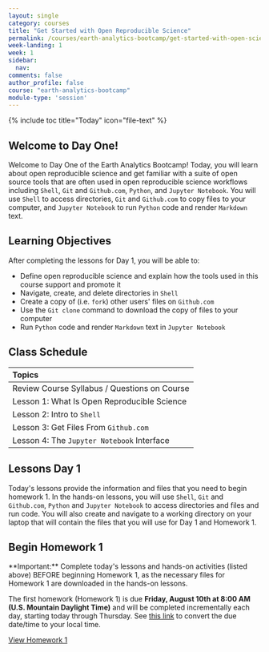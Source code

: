 ```yaml
---
layout: single
category: courses
title: "Get Started with Open Reproducible Science"
permalink: /courses/earth-analytics-bootcamp/get-started-with-open-science/
week-landing: 1
week: 1
sidebar:
  nav:
comments: false
author_profile: false
course: "earth-analytics-bootcamp"
module-type: 'session'
---
```

{% include toc title="Today" icon="file-text" %}

<div class="notice--info" markdown="1">

## <i class="fa fa-ship" aria-hidden="true"></i> Welcome to Day One!

Welcome to Day One of the Earth Analytics Bootcamp! Today, you will learn about open reproducible science and get familiar with a suite of open source tools that are often used in open reproducible science workflows including `Shell`, `Git` and `Github.com`, `Python`, and `Jupyter Notebook`. You will use `Shell` to access directories, `Git` and `Github.com` to copy files to your computer, and `Jupyter Notebook` to run `Python` code and render `Markdown` text.


## <i class="fa fa-graduation-cap" aria-hidden="true"></i> Learning Objectives

After completing the lessons for Day 1, you will be able to:

* Define open reproducible science and explain how the tools used in this course support and promote it
* Navigate, create, and delete directories in `Shell`
* Create a copy of (i.e. `fork`) other users' files on `Github.com` 
* Use the `Git clone` command to download the copy of files to your computer 
* Run `Python` code and render `Markdown` text in `Jupyter Notebook`

</div>


## <i class="fa fa-calendar-check-o" aria-hidden="true"></i> Class Schedule

| Topics |
|:----------------------------------------------------------|
| Review Course Syllabus / Questions on Course| 
| Lesson 1: What Is Open Reproducible Science               | 
| Lesson 2: Intro to `Shell`         |   
| Lesson 3: Get Files From `Github.com` |
| Lesson 4: The `Jupyter Notebook` Interface          |


## <i class="fa fa-pencil"></i> Lessons Day 1

Today's lessons provide the information and files that you need to begin homework 1. In the hands-on lessons, you will use `Shell`, `Git` and `Github.com`, `Python` and `Jupyter Notebook` to access directories and files and run code. You will also create and navigate to a working directory on your laptop that will contain the files that you will use for Day 1 and Homework 1.


## <i class="fa fa-pencil"></i>  Begin Homework 1

<div class="notice--success" markdown="1">
<i class="fa fa-star"></i> **Important:** Complete today's lessons and hands-on activities (listed above) BEFORE beginning Homework 1, as the necessary files for Homework 1 are downloaded in the hands-on lessons.
</div>

The first homework (Homework 1) is due **Friday, August 10th at 8:00 AM (U.S. Mountain Daylight Time)** and will be completed incrementally each day, starting today through Thursday. See <a href="https://www.timeanddate.com/worldclock/fixedtime.html?iso=20180810T08&p1=1243" target="_blank">this link</a>  to convert the due date/time to your local time.

<a class="btn btn-info" href="{{ site.url }}/courses/earth-analytics-bootcamp/earth-analytics-bootcamp-homework-1/" target= "_blank"> <i class="fa fa-download" aria-hidden="true"></i>
View Homework 1</a>

